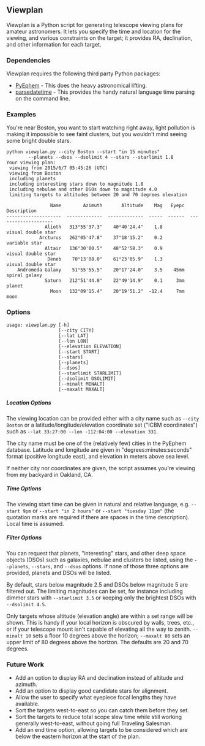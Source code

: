 ## Viewplan

Viewplan is a Python script for generating telescope viewing plans for amateur astronomers. It lets you specify the time and location for the viewing, and various constraints on the target; it provides RA, declination, and other information for each target. 

### Dependencies

Viewplan requires the following third party Python packages:

* [PyEphem](http://rhodesmill.org/pyephem/) - This does the heavy astronomical lifting.
* [parsedatetime](https://github.com/bear/parsedatetime) - This provides the handy natural language time parsing on the command line.

### Examples

You're near Boston, you want to start watching right away, light pollution is making 
it impossible to see faint clusters, but you wouldn't mind seeing some bright double 
stars.  

~~~
python viewplan.py --city Boston --start "in 15 minutes" 
        --planets --dsos --dsolimit 4 --stars --starlimit 1.8
Your viewing plan:
 viewing from 2015/6/7 05:45:26 (UTC)
 viewing from Boston
 including planets
 including interesting stars down to magnitude 1.8
 including nebulae and other DSOs down to magnitude 4.0
 limiting targets to altitudes between 20 and 70 degrees elevation

                Name        Azimuth       Altitude    Mag   Eyepc           Description 
--------------------  -------------  -------------  -----  ------  -------------------- 
              Alioth   313°55'37.3"    40°40'24.4"    1.8            visual double star
            Arcturus   262°05'47.8"    37°18'15.2"    0.2                 variable star
              Altair   136°30'00.5"    48°52'58.3"    0.9            visual double star
               Deneb    70°13'08.0"    61°23'05.9"    1.3            visual double star
    Andromeda Galaxy    51°55'55.5"    20°17'24.0"    3.5    45mm         spiral galaxy
              Saturn   212°51'44.0"    22°49'14.9"    0.1     3mm                planet
                Moon   132°09'15.4"    20°19'51.2"  -12.4     7mm                  moon
~~~ 

### Options

~~~
usage: viewplan.py [-h] 
                   [--city CITY]
                   [--lat LAT]
                   [--lon LON]
                   [--elevation ELEVATION]
                   [--start START]
                   [--stars]
                   [--planets]
                   [--dsos]
                   [--starlimit STARLIMIT]
                   [--dsolimit DSOLIMIT] 
                   [--minalt MINALT]
                   [--maxalt MAXALT]
~~~
                        
##### Location Options
The viewing location can be provided either with a city name such as `--city Boston` or a latitude/longitude/elevation coordinate set ("ICBM coordinates") such as `--lat 33:27:00 --lon -112:04:00 --elevation 331`.

The city name must be one of the (relatively few) cities in the PyEphem database. Latitude and longitude are given in "degrees:minutes:seconds" format (positive longitude east), and elevation in meters above sea level.  

If neither city nor coordinates are given, the script assumes you're viewing from my backyard in Oakland, CA.

##### Time Options

The viewing start time can be given in natural and relative language, e.g. `--start 9pm` or `--start "in 2 hours"` or `--start "tuesday 11pm"` (the quotation marks are required if there are spaces in the time description). Local time is assumed. 

##### Filter Options

You can request that planets, "interesting" stars, and other deep space objects (DSOs) such as galaxies, nebulae and clusters be listed, using the `--planets`, `--stars`, and `--dsos` options. If none of those three options are provided, planets and DSOs will be listed. 

By default, stars below magnitude 2.5 and DSOs below magnitude 5 are filtered out. The limiting magnitudes can be set, for instance including dimmer stars with `--starlimit 3.5` or keeping only the brightest DSOs with `--dsolimit 4.5`. 

Only targets whose altitude (elevation angle) are within a set range will be shown. This is handy if your local horizon is obscured by walls, trees, etc., or if your telescope mount isn't capable of elevating all the way to zenith. `--minalt 10` sets a floor 10 degrees above the horizon; `--maxalt 80` sets an upper limit of 80 degrees above the horizon. The defaults are 20 and 70 degrees. 

### Future Work

* Add an option to display RA and declination instead of altitude and azimuth.
* Add an option to display good candidate stars for alignment.
* Allow the user to specify what eyepiece focal lengths they have available.
* Sort the targets west-to-east so you can catch them before they set.
* Sort the targets to reduce total scope slew time while still working generally west-to-east, without going full Traveling Salesman.
* Add an end time option, allowing targets to be considered which are below the eastern horizon at the start of the plan.


